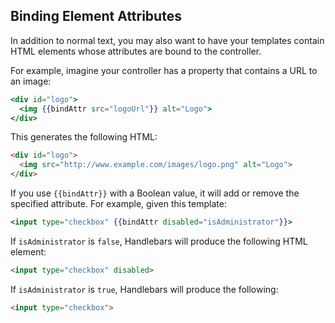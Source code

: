 ## Binding Element Attributes

In addition to normal text, you may also want to have your templates
contain HTML elements whose attributes are bound to the controller.

For example, imagine your controller has a property that contains a URL
to an image:

```handlebars
<div id="logo">
  <img {{bindAttr src="logoUrl"}} alt="Logo">
</div>
```

This generates the following HTML:

```html
<div id="logo">
  <img src="http://www.example.com/images/logo.png" alt="Logo">
</div>
```

If you use `{{bindAttr}}` with a Boolean value, it will add or remove
the specified attribute. For example, given this template:

```handlebars
<input type="checkbox" {{bindAttr disabled="isAdministrator"}}>
```

If `isAdministrator` is `false`, Handlebars will produce the following
HTML element:

```html
<input type="checkbox" disabled>
```

If `isAdministrator` is `true`, Handlebars will produce the following:

```html
<input type="checkbox">
```
